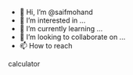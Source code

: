 - 👋 Hi, I’m @saifmohand
- 👀 I’m interested in ...
- 🌱 I’m currently learning ...
- 💞️ I’m looking to collaborate on ...
- 📫 How to reach

<!---
saifmohand/saifmohand is a ✨ special ✨ repository because its `README.md` (this file) appears on your GitHub profile.
You can click the Preview link to take a look at your changes.
--->
calculator
